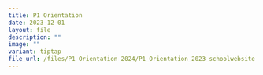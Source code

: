 ```yaml
---
title: P1 Orientation
date: 2023-12-01
layout: file
description: ""
image: ""
variant: tiptap
file_url: /files/P1 Orientation 2024/P1_Orientation_2023_schoolwebsite.pdf
---
```

